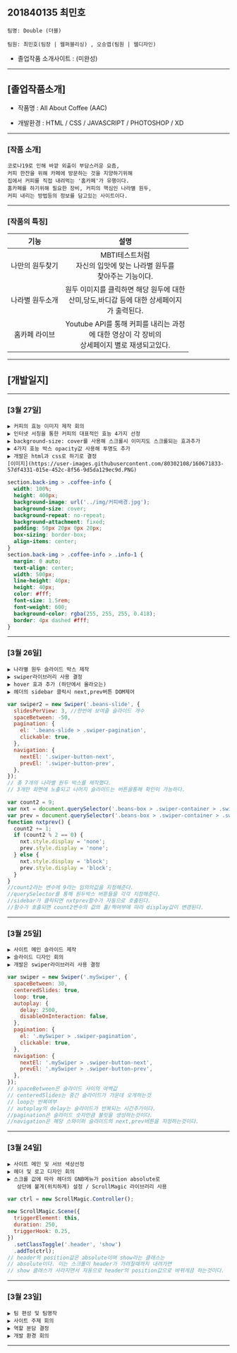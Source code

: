 ## 201840135 최민호

```
팀명: Double (더블)

팀원: 최민호(팀장 | 웹퍼블리싱) , 오승엽(팀원 | 웹디자인)
```

- 졸업작품 소개사이트 : (미완성)

---

## [졸업작품소개]

- 작품명 : All About Coffee (AAC)

- 개발환경 : HTML / CSS / JAVASCRIPT / PHOTOSHOP / XD

---

### [작품 소개]

```
코로나19로 인해 바깥 외출이 부담스러운 요즘,
커피 한잔을 위해 카페에 방문하는 것을 지양하기위해
집에서 커피를 직접 내려먹는 '홈카페'가 유행이다.
홈카페를 하기위해 필요한 장비, 커피의 핵심인 나라별 원두,
커피 내리는 방법등의 정보를 담고있는 사이트이다.
```

---

### [작품의 특징]

|      기능       |                                                설명                                                |
| :-------------: | :------------------------------------------------------------------------------------------------: |
| 나만의 원두찾기 |              MBTI테스트처럼<br>자신의 입맛에 맞는 나라별 원두를<br>찾아주는 기능이다.              |
| 나라별 원두소개 | 원두 이미지를 클릭하면 해당 원두에 대한 <br>산미,당도,바디감 등에 대한 상세페이지<br>가 출력된다.  |
|  홈카페 라이브  | Youtube API를 통해 커피를 내리는 과정<br>에 대한 영상이 각 장비의<br>상세페이지 별로 재생되고있다. |

---

## [개발일지]

---

### [3월 27일]

```
▶ 커피의 효능 이미지 제작 회의
▶ 인터넷 서칭을 통한 커피의 대표적인 효능 4가지 선정
▶ background-size: cover를 사용해 스크롤시 이미지도 스크롤되는 효과추가
▶ 4가지 효능 박스 opacity값 사용해 투명도 추가
▶ 개발은 html과 css로 하기로 결정
[이미지](https://user-images.githubusercontent.com/80302108/160671833-57df4331-015e-452c-8f56-9d5da129ec9d.PNG)
```

```css
section.back-img > .coffee-info {
  width: 100%;
  height: 400px;
  background-image: url('../img/커피배경.jpg');
  background-size: cover;
  background-repeat: no-repeat;
  background-attachment: fixed;
  padding: 50px 20px 0px 20px;
  box-sizing: border-box;
  align-items: center;
}
section.back-img > .coffee-info > .info-1 {
  margin: 0 auto;
  text-align: center;
  width: 500px;
  line-height: 40px;
  height: 40px;
  color: #fff;
  font-size: 1.5rem;
  font-weight: 600;
  background-color: rgba(255, 255, 255, 0.418);
  border: 4px dashed #fff;
}
```

---

### [3월 26일]

```
▶ 나라별 원두 슬라이드 박스 제작
▶ swiper라이브러리 사용 결정
▶ hover 효과 추가 (하단에서 올라오는)
▶ 헤더의 sidebar 클릭시 next,prev버튼 DOM제어
```

```javascript
var swiper2 = new Swiper('.beans-slide', {
  slidesPerView: 3, //한번에 보여줄 슬라이드 개수
  spaceBetween: -50,
  pagination: {
    el: '.beans-slide > .swiper-pagination',
    clickable: true,
  },
  navigation: {
    nextEl: '.swiper-button-next',
    prevEl: '.swiper-button-prev',
  },
});
// 총 7개의 나라별 원두 박스를 제작했다.
// 3개만 화면에 노출되고 나머지 슬라이드는 버튼을통해 확인이 가능하다.
```

```javascript
var count2 = 9;
var nxt = document.querySelector('.beans-box > .swiper-container > .swiper-button-next');
var prev = document.querySelector('.beans-box > .swiper-container > .swiper-button-prev');
function nxtprev() {
  count2 += 1;
  if (count2 % 2 == 0) {
    nxt.style.display = 'none';
    prev.style.display = 'none';
  } else {
    nxt.style.display = 'block';
    prev.style.display = 'block';
  }
}
//count2라는 변수에 9라는 임의의값을 지정해준다.
//querySelector를 통해 원두박스 버튼들을 각각 지정해준다.
//sidebar가 클릭되면 nxtprev함수가 자동으로 호출된다.
//함수가 호출되면 count2변수의 값의 홀/짝여부에 따라 display값이 변경된다.
```

---

### [3월 25일]

```
▶ 사이트 메인 슬라이드 제작
▶ 슬라이드 디자인 회의
▶ 개발은 swiper라이브러리 사용 결정
```

```javascript
var swiper = new Swiper('.mySwiper', {
  spaceBetween: 30,
  centeredSlides: true,
  loop: true,
  autoplay: {
    delay: 2500,
    disableOnInteraction: false,
  },
  pagination: {
    el: '.mySwiper > .swiper-pagination',
    clickable: true,
  },
  navigation: {
    nextEl: '.mySwiper > .swiper-button-next',
    prevEl: '.mySwiper > .swiper-button-prev',
  },
});
// spaceBetween은 슬라이드 사이의 여백값
// centeredSlides는 중간 슬라이드가 가운데 오게하는것
// loop는 반복여부
// autoplay의 delay는 슬라이드가 반복되는 시간주기이다.
//pagination은 슬라이드 숫자만큼 불릿을 생성하는것이다.
//navigation은 해당 스와이퍼 슬라이드의 next,prev버튼을 지정하는것이다.
```

---

### [3월 24일]

```
▶ 사이트 메인 및 서브 색상선정
▶ 헤더 및 로고 디자인 회의
▶ 스크롤 값에 따라 헤더의 GNB메뉴가 position absolute로
   상단에 붙게(위치하게) 설정 / ScrollMagic 라이브러리 사용
```

```javascript
var ctrl = new ScrollMagic.Controller();

new ScrollMagic.Scene({
  triggerElement: this,
  duration: 250,
  triggerHook: 0.25,
})
  .setClassToggle('.header', 'show')
  .addTo(ctrl);
// header의 position값은 absolute이며 show라는 클래스는
// absolute이다. 이는 스크롤이 header가 가려질때까지 내려가면
// show 클래스가 사라지면서 자동으로 header의 position값으로 바뀌게끔 하는것이다.
```

---

### [3월 23일]

```
▶ 팀 편성 및 팀명작
▶ 사이트 주제 회의
▶ 역할 분담 결정
▶ 개발 환경 회의
```

---
